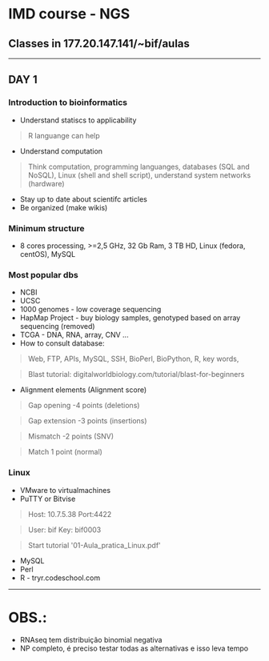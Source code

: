 # IMD course  - NGS
## Classes in 177.20.147.141/~bif/aulas
---
## DAY 1
### Introduction to bioinformatics
* Understand statiscs to applicability
> R languange can help

* Understand computation
> Think computation, programming languanges, databases (SQL and NoSQL), Linux (shell and shell script), understand system networks (hardware)

* Stay up to date about scientifc  articles
* Be organized (make wikis)
 
### Minimum structure
* 8 cores processing, >=2,5 GHz, 32 Gb Ram, 3 TB HD, Linux (fedora, centOS), MySQL

### Most popular dbs
* NCBI
* UCSC
* 1000 genomes - low coverage sequencing
* HapMap Project - buy biology samples, genotyped based on array sequencing (removed)
* TCGA - DNA, RNA, array, CNV ...
* How to consult database:
> Web, FTP, APIs, MySQL, SSH, BioPerl, BioPython, R, key words, 

> Blast tutorial: digitalworldbiology.com/tutorial/blast-for-beginners

* Alignment elements (Alignment score)

> Gap opening -4 points (deletions)

> Gap extension -3 points (insertions)

> Mismatch -2 points (SNV)

> Match 1 point (normal)

### Linux
* VMware to virtualmachines
* PuTTY or Bitvise

> Host: 10.7.5.38	Port:4422

> User: bif	Key: bif0003

> Start tutorial '01-Aula_pratica_Linux.pdf'

* MySQL
* Perl
* R - tryr.codeschool.com
---
# OBS.:
* RNAseq tem distribuição binomial negativa
* NP completo, é preciso testar todas as alternativas e isso leva tempo
